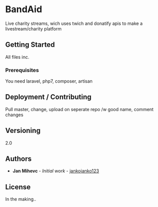 # BandAid

Live charity streams, wich uses twich and donatify apis to make a livestream/charity platform


## Getting Started

All files inc.

### Prerequisites

You need laravel, php7, composer, artisan

## Deployment / Contributing


Pull master, change, upload on seperate repo /w good name, comment changes

## Versioning

2.0

## Authors

* **Jan Mihevc** - *Initial work* - [jankojanko123](https://github.com/jankojanko123)

## License

In the making..
